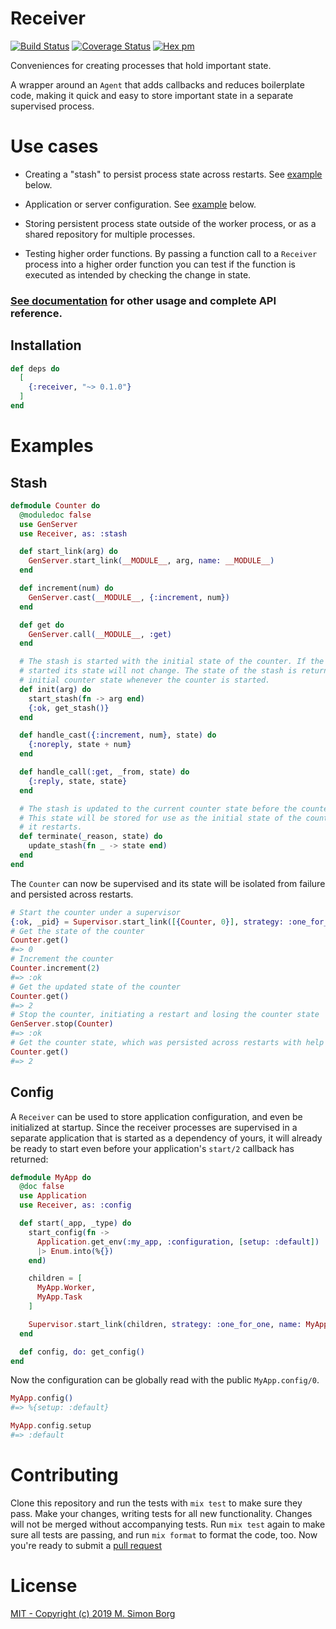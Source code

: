 # Receiver

[![Build Status](https://travis-ci.org/msimonborg/receiver.svg?branch=master)](https://travis-ci.org/msimonborg/receiver)
[![Coverage Status](https://coveralls.io/repos/github/msimonborg/receiver/badge.svg?branch=master)](https://coveralls.io/github/msimonborg/receiver?branch=master)
[![Hex pm](https://img.shields.io/hexpm/v/receiver.svg?style=flat)](https://hex.pm/packages/receiver)

Conveniences for creating processes that hold important state.

A wrapper around an `Agent` that adds callbacks and reduces boilerplate code, making it
quick and easy to store important state in a separate supervised process.

# Use cases

  * Creating a "stash" to persist process state across restarts. See [example](#stash) below.

  * Application or server configuration. See [example](#config) below.

  * Storing persistent process state outside of the worker process, or as a shared repository
  for multiple processes.

  * Testing higher order functions. By passing a function call to a `Receiver` process into a higher
  order function you can test if the function is executed as intended by checking the change in state.

### [See documentation](https://hexdocs.pm/receiver/Receiver.html) for other usage and complete API reference.

## Installation

```elixir
def deps do
  [
    {:receiver, "~> 0.1.0"}
  ]
end
```

# Examples

## Stash

```elixir
defmodule Counter do
  @moduledoc false
  use GenServer
  use Receiver, as: :stash

  def start_link(arg) do
    GenServer.start_link(__MODULE__, arg, name: __MODULE__)
  end

  def increment(num) do
    GenServer.cast(__MODULE__, {:increment, num})
  end

  def get do
    GenServer.call(__MODULE__, :get)
  end

  # The stash is started with the initial state of the counter. If the stash is already
  # started its state will not change. The state of the stash is returned as the
  # initial counter state whenever the counter is started.
  def init(arg) do
    start_stash(fn -> arg end)
    {:ok, get_stash()}
  end

  def handle_cast({:increment, num}, state) do
    {:noreply, state + num}
  end

  def handle_call(:get, _from, state) do
    {:reply, state, state}
  end

  # The stash is updated to the current counter state before the counter exits.
  # This state will be stored for use as the initial state of the counter when
  # it restarts.
  def terminate(_reason, state) do
    update_stash(fn _ -> state end)
  end
end
```

The `Counter` can now be supervised and its state will be isolated from failure and persisted across restarts.
```elixir
# Start the counter under a supervisor
{:ok, _pid} = Supervisor.start_link([{Counter, 0}], strategy: :one_for_one)
# Get the state of the counter
Counter.get()
#=> 0
# Increment the counter
Counter.increment(2)
#=> :ok
# Get the updated state of the counter
Counter.get()
#=> 2
# Stop the counter, initiating a restart and losing the counter state
GenServer.stop(Counter)
#=> :ok
# Get the counter state, which was persisted across restarts with help of the stash
Counter.get()
#=> 2
```

## Config
A `Receiver` can be used to store application configuration, and even be initialized
at startup. Since the receiver processes are supervised in a separate application
that is started as a dependency of yours, it will already be ready to start even before your
application's `start/2` callback has returned:

```elixir
defmodule MyApp do
  @doc false
  use Application
  use Receiver, as: :config

  def start(_app, _type) do
    start_config(fn ->
      Application.get_env(:my_app, :configuration, [setup: :default])
      |> Enum.into(%{})
    end)

    children = [
      MyApp.Worker,
      MyApp.Task
    ]

    Supervisor.start_link(children, strategy: :one_for_one, name: MyApp)
  end

  def config, do: get_config()
end
```
Now the configuration can be globally read with the public `MyApp.config/0`.

```elixir
MyApp.config()
#=> %{setup: :default}

MyApp.config.setup
#=> :default
```

# Contributing
Clone this repository and run the tests with `mix test` to make sure they pass. Make your changes, writing tests for all new functionality. Changes will not be merged without accompanying tests. Run `mix test` again to make sure all tests are passing, and run `mix format` to format the code, too. Now you're ready to submit a [pull request](https://help.github.com/en/articles/about-pull-requests)

# License
[MIT - Copyright (c) 2019 M. Simon Borg](LICENSE.txt)